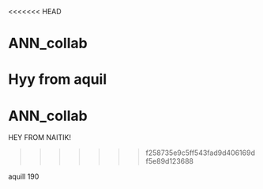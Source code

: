 <<<<<<< HEAD
# ANN_collab

Hyy from aquil
=======
# ANN\_collab



HEY FROM NAITIK!

>>>>>>> f258735e9c5ff543fad9d406169df5e89d123688


aquill 190